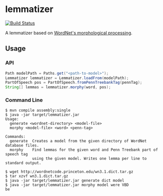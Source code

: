 lemmatizer
==========

[![Build Status](https://travis-ci.org/turbolent/lemmatizer.svg?branch=master)](https://travis-ci.org/turbolent/lemmatizer)

A lemmatizer based on [WordNet's morphological processing](https://wordnet.princeton.edu/man/morphy.7WN.html).

## Usage

### API

```java
Path modelPath = Paths.get("<path-to-model>");
Lemmatizer lemmatizer = Lemmatizer.loadFrom(modelPath);
PartOfSpeech pos = PartOfSpeech.fromPennTreebankTag(pennTag);
String[] lemmas = lemmatizer.morphy(word, pos);
```

### Command Line

    $ mvn compile assembly:single
    $ java -jar target/lemmatizer.jar
    Usage:
      generate <wordnet-directory> <model-file>
      morphy <model-file> <word> <penn-tag>

    Commands:
      generate  Creates a model from the given directory of WordNet database files.
      morphy    Find lemmas for the given word and Penn Treebank part of speech tag
                using the given model. Writes one lemma per line to standard output.

    $ wget http://wordnetcode.princeton.edu/wn3.1.dict.tar.gz
    $ tar xzvf wn3.1.dict.tar.gz
    $ java -jar target/lemmatizer.jar generate dict model
    $ java -jar target/lemmatizer.jar morphy model were VBD
    be
